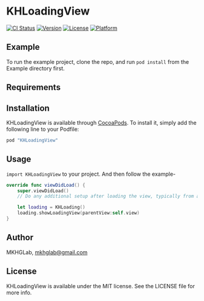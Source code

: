 # KHLoadingView

[![CI Status](http://img.shields.io/travis/mkhglab@gmail.com/KHLoadingView.svg?style=flat)](https://travis-ci.org/mkhglab@gmail.com/KHLoadingView)
[![Version](https://img.shields.io/cocoapods/v/KHLoadingView.svg?style=flat)](http://cocoapods.org/pods/KHLoadingView)
[![License](https://img.shields.io/cocoapods/l/KHLoadingView.svg?style=flat)](http://cocoapods.org/pods/KHLoadingView)
[![Platform](https://img.shields.io/cocoapods/p/KHLoadingView.svg?style=flat)](http://cocoapods.org/pods/KHLoadingView)

## Example

To run the example project, clone the repo, and run `pod install` from the Example directory first.

## Requirements

## Installation

KHLoadingView is available through [CocoaPods](http://cocoapods.org). To install
it, simply add the following line to your Podfile:

```ruby
pod "KHLoadingView"
```

## Usage

`import KHLoadingView` to your project. And then follow the example-

```Swift
override func viewDidLoad() {
    super.viewDidLoad()
    // Do any additional setup after loading the view, typically from a nib.

    let loading = KHLoading()
    loading.showLoadingView(parentView:self.view)
}
```

## Author

MKHGLab, mkhglab@gmail.com

## License

KHLoadingView is available under the MIT license. See the LICENSE file for more info.
